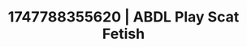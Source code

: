 ---
categories:
- Skin-to-skin fantasy
- Fantasy lover
- Double penetration
- Slow strip tease
- Sensual choreography
image: /assets/images/1747788355620.jpg
layout: post
seo:
  description: Featured content with exclusive ABDL Play, Scat Fetish. HD images available.
  keywords: ABDL Play, Scat Fetish
  og_image: /assets/images/1747788355620.jpg
  schema_type: VisualArtwork
tags:
- ABDL Play
- '#1747788355620'
- Scat Fetish
title: 1747788355620 | ABDL Play Scat Fetish
---